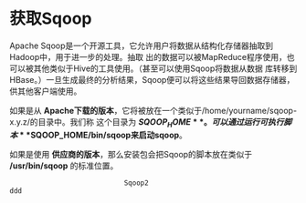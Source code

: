 获取Sqoop
================================================================================
Apache Sqoop是一个开源工具，它允许用户将数据从结构化存储器抽取到Hadoop中，用于进一步的处理。抽取
出的数据可以被MapReduce程序使用，也可以被其他类似于Hive的工具使用。（甚至可以使用Sqoop将数据从数据
库转移到HBase。）一旦生成最终的分析结果，Sqoop便可以将这些结果导回数据存储器，供其他客户端使用。

如果是从 **Apache下载的版本**，它将被放在一个类似于/home/yourname/sqoop-x.y.z/的目录中。我们称
这个目录为 **$SQOOP_HOME**。可以通过运行可执行脚本 **$SQOOP_HOME/bin/sqoop来启动sqoop**。

如果是使用 **供应商的版本**，那么安装包会把Sqoop的脚本放在类似于 **/usr/bin/sqoop** 的标准位置。
```
                            Sqoop2
ddd
```
